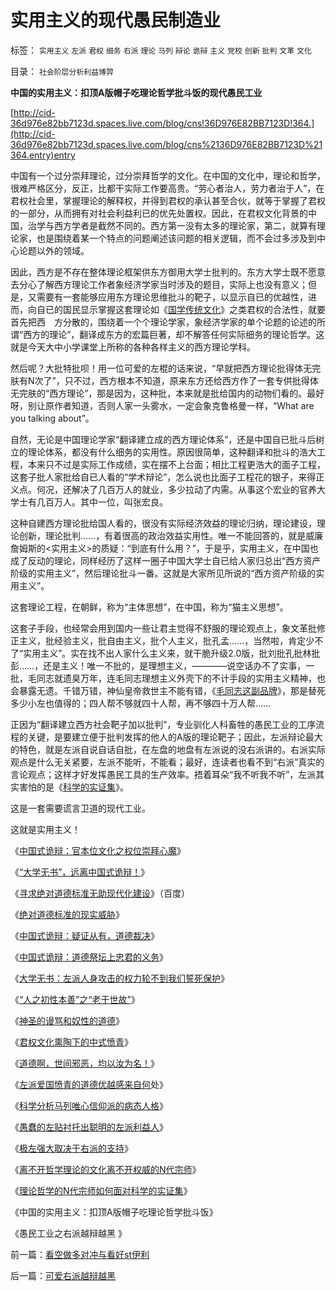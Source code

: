 # 实用主义的现代愚民制造业

标签： `实用主义` `左派` `君权` `细务` `右派` `理论` `马列` `辩论` `诡辩` `主义` `党校` `创新` `批判` `文革` `文化` 

目录： `社会阶层分析利益博羿`

**中国的实用主义：扣顶A版帽子吃理论哲学批斗饭的现代愚民工业**

[http://cid-36d976e82bb7123d.spaces.live.com/blog/cns!36D976E82BB7123D!364.](http://cid-36d976e82bb7123d.spaces.live.com/blog/cns%2136D976E82BB7123D%21364.entry)entry



中国有一个过分崇拜理论，过分崇拜哲学的文化。在中国的文化中，理论和哲学，很难严格区分，反正，比都干实际工作要高贵。“劳心者治人，劳力者治于人”，在君权社会里，掌握理论的解释权，并得到君权的承认甚至合伙，就等于掌握了君权的一部分，从而拥有对社会利益利已的优先处置权。因此，在君权文化背景的中国，治学与西方学者是截然不同的。西方第一没有太多的理论家，第二，就算有理论家，也是围绕着某一个特点的问题阐述该问题的相关逻辑，而不会过多涉及到中心论题以外的领域。

因此，西方是不存在整体理论框架供东方御用大学士批判的。东方大学士既不愿意去分心了解西方理论工作者象经济学家当时涉及的题目，实际上也没有意义；但是，又需要有一套能够应用东方理论思维批斗的靶子，以显示自已的优越性，进而，向自已的国民显示掌握这套理论如《[国学传统文化](../../../2009/3/21/三纲五常儒家理教之国学精华的科学实用性.md)》之类君权的合法性，就要首先把西　方分散的，围绕着一个个理论学家，象经济学家的单个论题的论述的所谓“西方的理论”，翻译成东方的宏篇巨著，却不解答任何实际细务的理论哲学。这就是今天大中小学课堂上所称的各种各样主义的西方理论学科。

然后呢？大批特批呗！用一位可爱的左棍的话来说，“早就把西方理论批得体无完肤有N次了”，只不过，西方根本不知道，原来东方还给西方作了一套专供批得体无完肤的“西方理论”，那是因为，这种批，本来就是批给国内的动物们看的。最好呀，别让原作者知道，否则人家一头雾水，一定会象克鲁格曼一样，“What
are you talking about”。

自然，无论是中国理论学家“翻译建立成的西方理论体系”，还是中国自已批斗后树立的理论体系，都没有什么细务的实用性。原因很简单，这种翻译和批斗的浩大工程，本来只不过是实际工作成绩，实在摆不上台面；相比工程更浩大的面子工程，这套子批人家批给自已人看的“学术辩论”，怎么说也比面子工程花的银子，来得正义点。何况，还解决了几百万人的就业，多少拉动了内需。从事这个宏业的官养大学士有几百万人。其中一位，叫张宏良。

这种自建西方理论批给国人看的，很没有实际经济效益的理论归纳，理论建设，理论创新，理论批判……，有着很高的政治效益实用性。唯一不能回答的，就是威廉詹姆斯的<实用主义>的质疑：“到底有什么用？”，于是乎，实用主义，在中国也成了反动的理论，同样经历了这样一圈子中国大学士自已给人家归总出“西方资产阶级的实用主义”，然后理论批斗一番。这就是大家所见所说的“西方资产阶级的实用主义”。

这套理论工程，在朝鲜，称为“主体思想”，在中国，称为“猫主义思想”。

这套子手段，也经常会用到国内一些让君主觉得不舒服的理论观点上，象文革批修正主义，批经验主义，批自由主义，批个人主义，批孔孟……，当然啦，肯定少不了“实用主义”。实在找不出人家什么主义来，就干脆升级2.0版，批刘批孔批林批彭……，还是主义！唯一不批的，是理想主义，————说空话办不了实事，一批，毛同志就遗臭万年，连毛同志理想主义外壳下的不计手段的实用主义精神，也会暴露无遗。千错万错，神仙皇帝救世主不能有错，《[毛同志这副品牌](http://hi.baidu.com/darthchn/blog/item/1258a6310e58f390a9018e8c.html)》，那是替死多少小左也值得的；四人帮不够就四十人帮，再不够四十万人帮……

正因为“翻译建立西方社会靶子加以批判”，专业驯化人科畜牲的愚民工业的工序流程的关键，是要建立便于批判发挥的他人的A版的理论靶子；因此，左派辩论最大的特色，就是左派自说自话自批，在左盘的地盘有左派说的没右派讲的。右派实际观点是什么无关紧要，左派不能听，不能看；最好，连读者也看不到“右派”真实的言论观点；这样才好发挥愚民工具的生产效率。捂着耳朵“我不听我不听”，左派其实害怕的是《[科学的实证集](../../../2009/6/18/科学是实证集；为什么诺贝尔不喜欢中国传统文化.md)》。

这是一套需要谎言卫道的现代工业。

这就是实用主义！

《[中国式诡辩：官本位文化之权位崇拜心魔](../../../2008/10/10/中国式诡辩：官本位文化之权位崇拜心魔.md)》

《[“大学无书”，远离中国式诡辩！](../../../2008/8/31/“大学无书”，远离中国式诡辩！.md)》

《[寻求绝对道德标准无助现代化建设](http://hi.baidu.com/darthchn/blog/item/4c69f2376ee8e5d5a3cc2bd6.html)》（百度）

《[绝对道德标准的现实威胁](../../../2009/3/13/绝对道德标准对现实的负面作用.md)》

《[中国式诡辩：疑证从有，道德裁决](../../../2009/3/25/中国式诡辩：疑证从有，君权裁决.md)》

《[中国式诡辩：道德祭坛上忠君的义务](../../../2009/3/25/中国式诡辩：道德祭坛上忠君的义务.md)》

《[大学无书：左派人身攻击的权力轮不到我们誓死保护](../../../2009/3/26/他人说话的权力轮不到我们誓死保护.md)》

《[“人之初性本善”之“老于世故”](../../../2008/9/4/“人之初性本善”之“老于世故”.md)》

《[神圣的谩骂和奴性的道德](../../../2009/4/12/神圣的愤怒谩骂和奴性的道德.md)》

《[君权文化熏陶下的中式愤青](../../../2008/8/23/君权文化熏陶下的中式愤青.md)》

《[道德啊，世间邪恶，均以汝为名！](../../../2008/6/3/道德啊，世间邪恶，均以汝为名！.md)》

《[左派爱国愤青的道德优越感来自何](../../../2009/7/26/极左特权卫士的道德优越感来自何处.md)处》

《[科学分析马列唯心信仰派的病态人格](../../../2009/7/26/科学分析唯心信仰者的病态人格.md)》

《[愚蠢的左贴衬托出聪明的左派利益人](http://blog.sina.com.cn/s/blog_5563a64d0100e0gk.html)》

《[极左强大取决于右派的支持](../../../2009/7/26/极左生命力取决于右派的人格心魔.md)》

《[离不开哲学理论的文化离不开权威的N代宗师](../../../2009/7/27/离不开哲学理论的文化离不开权威的N代宗师.md)》

《[理论哲学的N代宗师如何面对科学的实证集](../../../2009/7/27/理论哲学的N代宗师如何面对科学的实证集.md)》

《中国的实用主义：扣顶A版帽子吃理论哲学批斗饭》

《愚民工业之右派越辩越黑 》



前一篇：[看空做多对冲与看好st伊利](../../../2009/7/27/看空做多对冲与看好st伊利.md)

后一篇：[可爱右派越辩越黑](../../../2009/7/27/可爱右派越辩越黑.md)